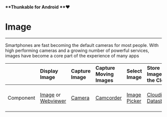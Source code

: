#### **Thunkable for Android **❤

# Image

---

Smartphones are fast becoming the default cameras for most people. With high performing cameras and a growing number of powerful services, images have become a core part of the experience of many apps

|  | Display Image | Capture Image | Capture Moving Images | Select Image | Store Image in the Cloud | Understand Image |
| :--- | :--- | :--- | :--- | :--- | :--- | :--- |
| Component | [Image](/components/image-+-video/image.md) or [Webviewer](/components/webview.md) | [Camera](/components/image-+-video/camera.md) | [Camcorder](/components/image-+-video/camcorder.md) | [Image Picker](/components/image-+-video/image-picker.md) | [Cloudinary Datasbase](/components/image-+-video/cloudinary-db.md) | Microsoft Image and Emotion Recognizer |



